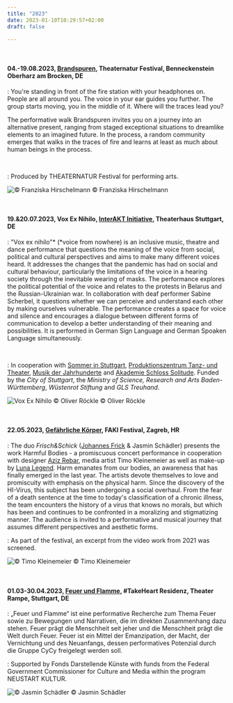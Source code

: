 ```yaml
---
title: "2023"
date: 2023-01-10T10:29:57+02:00
draft: false

---
```


&nbsp;

#### **04.-19.08.2023, [Brandspuren](https://theaternatur.de/event/brandspuren-2/), Theaternatur Festival, Benneckenstein Oberharz am Brocken, DE**
:   You're standing in front of the fire station with your headphones on. People are all around you. The voice in your ear guides you further. The group starts moving, you in the middle of it. Where will the traces lead you?

The performative walk Brandspuren invites you on a journey into an alternative present, ranging from staged exceptional situations to dreamlike elements to an imagined future. In the process, a random community emerges that walks in the traces of fire and learns at least as much about human beings in the process.

&nbsp;

:   Produced by THEATERNATUR Festival for performing arts.

![© Franziska Hirschelmann](/upcoming/brandspuren.jpg)
© Franziska Hirschelmann

&nbsp;

#### **19.&20.07.2023, Vox Ex Nihilo, [InterAKT Initiative](https://interakt-initiative.com/), Theaterhaus Stuttgart, DE**
:   "Vox ex nihilo"\* (\*voice from nowhere) is an inclusive music, theatre and dance performance that questions the meaning of the voice from social, political and cultural perspectives and aims to make many different voices heard. It addresses the changes that the pandemic has had on social and cultural behaviour, particularly the limitations of the voice in a hearing society through the inevitable wearing of masks. The performance explores the political potential of the voice and relates to the protests in Belarus and the Russian-Ukrainian war. In collaboration with deaf performer Sabine Scherbel, it questions whether we can perceive and understand each other by making ourselves vulnerable. The performance creates a space for voice and silence and encourages a dialogue between different forms of communication to develop a better understanding of their meaning and possibilities. It is performed in German Sign Language and German Spoaken Language simultaneously.

&nbsp;

:   In cooperation with [Sommer in Stuttgart](https://www.sommer-in-stuttgart.de/), [Produktionszentrum Tanz- und Theater](http://produktionszentrum.de/), [Musik der Jahrhunderte](https://www.mdjstuttgart.de/) and [Akademie Schloss Solitude](https://www.akademie-solitude.de/de/).
Funded by the *City of Stuttgart*, the *Ministry of Science, Research and Arts Baden-Württemberg*, *Wüstenrot Stiftung* and *GLS Treuhand*.

![Vox Ex Nihilo © Oliver Röckle](/upcoming/VEN2.png)
© Oliver Röckle

&nbsp;

#### **22.05.2023, [Gefährliche Körper](https://www.instagram.com/p/Csbe0Tkquks/), FAKI Festival, Zagreb, HR**
:   The duo *Frisch&Schick* ([Johannes Frick](https://www.instagram.com/jon_darc/) & Jasmin Schädler) presents the work Harmful Bodies - a promiscuous concert performance in cooperation with designer [Aziz Rebar](https://www.instagram.com/aziz_rebar/), media artist Timo Kleinemeier as well as make-up by [Luna Legend](https://www.instagram.com/luna.legend/). 
Harm emanates from our bodies, an awareness that has finally emerged in the last year. The artists devote themselves to love and promiscuity with emphasis on the physical harm. Since the discovery of the HI-Virus, this subject has been undergoing a social overhaul. From the fear of a death sentence at the time to today's classification of a chronic illness, the team encounters the history of a virus that knows no morals, but which has been and continues to be confronted in a moralizing and stigmatizing manner.
The audience is invited to a performative and musical journey that assumes different perspectives and aesthetic forms.

:   As part of the festival, an excerpt from the video work from 2021 was screened.

![© Timo Kleinemeier](/upcoming/positive.jpg)
© Timo Kleinemeier

&nbsp;

#### **01.03-30.04.2023, [Feuer und Flamme](https://www.fonds-daku.de/foerderung/foerder-ergebnisse/residenzen-nft-januar-2023/), #TakeHeart Residenz, Theater Rampe, Stuttgart, DE**

:   „Feuer und Flamme“ ist eine performative Recherche zum Thema Feuer sowie zu Bewegungen und Narrativen, die im direkten Zusammenhang dazu stehen. Feuer prägt die Menschheit seit jeher und die Menschheit prägt die Welt durch Feuer. Feuer ist ein Mittel der Emanzipation, der Macht, der Vernichtung und des Neuanfangs, dessen performatives Potenzial durch die Gruppe CyCy freigelegt werden soll.

:   Supported by Fonds Darstellende Künste with funds from the Federal Government Commissioner for Culture and Media within the program NEUSTART KULTUR.

![© Jasmin Schädler](/upcoming/feuerflamme.jpg)
© Jasmin Schädler

&nbsp;
